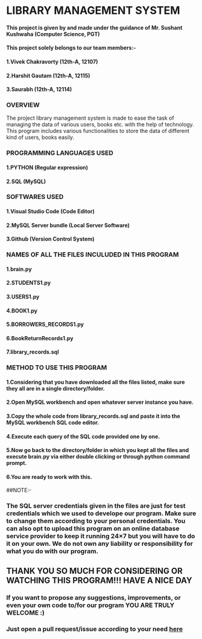 # LIBRARY MANAGEMENT SYSTEM
#### This project is given by and made under the guidance of Mr. Sushant Kushwaha (Computer Science, PGT)
#### This project solely belongs to our team members:- 
#### 1.Vivek Chakravorty (12th-A, 12107)
#### 2.Harshit Gautam (12th-A, 12115)
#### 3.Saurabh (12th-A, 12114)

### OVERVIEW
The project library management system is made to ease the task of managing the data of various users, books etc. with the help of technology. This program includes various functionalities to store the data of different kind of users, books easily.

### PROGRAMMING LANGUAGES USED
#### 1.PYTHON (Regular expression)
#### 2.SQL (MySQL)

### SOFTWARES USED
#### 1.Visual Studio Code (Code Editor)
#### 2.MySQL Server bundle (Local Server Software)
#### 3.Github (Version Control System)

### NAMES OF ALL THE FILES INCULUDED IN THIS PROGRAM
#### 1.brain.py
#### 2.STUDENTS1.py
#### 3.USERS1.py
#### 4.BOOK1.py
#### 5.BORROWERS_RECORDS1.py
#### 6.BookReturnRecords1.py
#### 7.library_records.sql

### METHOD TO USE THIS PROGRAM
#### 1.Considering that you have downloaded all the files listed, make sure they all are in a single directory/folder.
#### 2.Open MySQL workbench and open whatever server instance you have.
#### 3.Copy the whole code from library_records.sql and paste it into the MySQL workbench SQL code editor. 
#### 4.Execute each query of the SQL code provided one by one.
#### 5.Now go back to the directory/folder in which you kept all the files and execute brain.py via either double clicking or through python command prompt.
#### 6.You are ready to work with this.

##NOTE:-
### The SQL server credentials given in the files are just for test credentials which we used to develope our program. Make sure to change them according to your personal credentials. You can also opt to upload this program on an online database service provider to keep it running 24×7 but you will have to do it on your own. We do not own any liability or responsibility for what you do with our program.
## THANK YOU SO MUCH FOR CONSIDERING OR WATCHING THIS PROGRAM!!! HAVE A NICE DAY
### If you want to propose any suggestions, improvements, or even your own code to/for our program YOU ARE TRULY WELCOME :)
### Just open a pull request/issue according to your need [here](https://github.com/WitteDuivel/library-management-oncemore)

